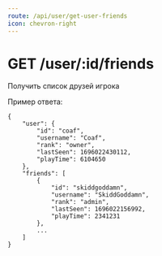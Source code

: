 ```yaml
---
route: /api/user/get-user-friends
icon: chevron-right
---
```


# GET /user/:id/friends
Получить список друзей игрока

Пример ответа:
```
{
    "user": {
        "id": "coaf",
        "username": "Coaf",
        "rank": "owner",
        "lastSeen": 1696022430112,
        "playTime": 6104650
    },
    "friends": [
        {
            "id": "skiddgoddamn",
            "username": "SkiddGoddamn",
            "rank": "admin",
            "lastSeen": 1696022156992,
            "playTime": 2341231
        },
        ...
    ]
}
```
